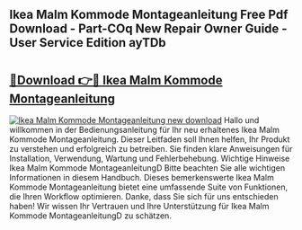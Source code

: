 ## Ikea Malm Kommode Montageanleitung Free Pdf Download - Part-COq New Repair Owner Guide - User Service Edition ayTDb

# <h2><a href="http://df717w.blite.top/?on=Ikea+Malm+Kommode+Montageanleitung">🔗Download 👉🔴 Ikea Malm Kommode Montageanleitung</a></h2>

[![Ikea Malm Kommode Montageanleitung new download](https://i.imgur.com/lujVjoI.png)](http://df717w.blite.top/?on=Ikea+Malm+Kommode+Montageanleitung)
Hallo und willkommen in der Bedienungsanleitung für Ihr neu erhaltenes Ikea Malm Kommode Montageanleitung. Dieser Leitfaden soll Ihnen helfen, Ihr Produkt zu verstehen und erfolgreich zu betreiben. Sie finden klare Anweisungen für Installation, Verwendung, Wartung und Fehlerbehebung. Wichtige Hinweise Ikea Malm Kommode MontageanleitungD Bitte beachten Sie alle wichtigen Informationen in diesem Handbuch. Dieses bemerkenswerte Ikea Malm Kommode Montageanleitung bietet eine umfassende Suite von Funktionen, die Ihren Workflow optimieren. Danke, dass Sie sich für uns entschieden haben! Wir wissen Ihr Vertrauen und Ihre Unterstützung für Ikea Malm Kommode MontageanleitungD zu schätzen.
